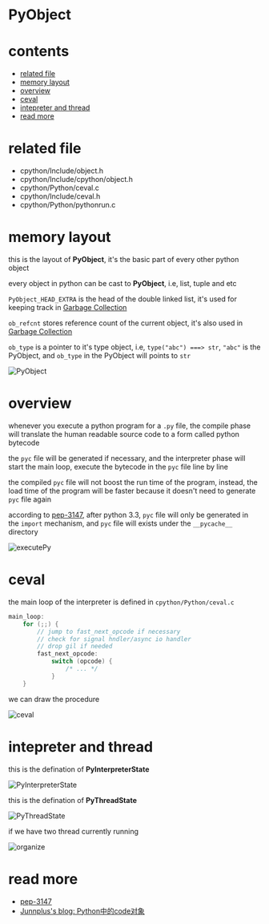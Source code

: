 # PyObject

# contents

* [related file](#related-file)
* [memory layout](#memory-layout)
* [overview](#overview)
* [ceval](#ceval)
* [intepreter and thread](#intepreter-and-thread)
* [read more](#read-more)

# related file

* cpython/Include/object.h
* cpython/Include/cpython/object.h
* cpython/Python/ceval.c
* cpython/Include/ceval.h
* cpython/Python/pythonrun.c

# memory layout

this is the layout of **PyObject**, it's the basic part of every other python object

every object in python can be cast to **PyObject**, i.e, list, tuple and etc

`PyObject_HEAD_EXTRA` is the head of the double linked list, it's used for keeping track in [Garbage Collection](https://github.com/zpoint/CPython-Internals/blob/master/Interpreter/gc/gc.md)

`ob_refcnt` stores reference count of the current object, it's also used in [Garbage Collection](https://github.com/zpoint/CPython-Internals/blob/master/Interpreter/gc/gc.md)

`ob_type` is a pointer to it's type object, i.e, `type("abc") ===> str`, `"abc"` is the PyObject, and `ob_type` in the PyObject will points to `str`

![PyObject](https://github.com/zpoint/CPython-Internals/blob/master/Interpreter/pyobject/PyObject.png)

# overview

whenever you execute a python program for a `.py` file, the compile phase will translate the human readable source code to a form called python bytecode

the `pyc` file will be generated if necessary, and the interpreter phase will start the main loop, execute the bytecode in the `pyc` file line by line

the compiled `pyc` file will not boost the run time of the program, instead, the load time of the program will be faster because it doesn't need to generate `pyc` file again

according to [pep-3147](https://www.python.org/dev/peps/pep-3147/), after python 3.3, `pyc` file will only be generated in the `import` mechanism, and `pyc` file will exists under the `__pycache__` directory

![executePy](https://github.com/zpoint/CPython-Internals/blob/master/Interpreter/pyobject/executePy.png)

# ceval

the main loop of the interpreter is defined in `cpython/Python/ceval.c`

```c
main_loop:
    for (;;) {
    	// jump to fast_next_opcode if necessary
    	// check for signal hndler/async io handler
        // drop gil if needed
		fast_next_opcode:
            switch (opcode) {
                /* ... */
            }
    }

```

we can draw the procedure

![ceval](https://github.com/zpoint/CPython-Internals/blob/master/Interpreter/pyobject/ceval.png)

# intepreter and thread

this is the defination of **PyInterpreterState**

![PyInterpreterState](https://github.com/zpoint/CPython-Internals/blob/master/Interpreter/pyobject/PyInterpreterState.png)

this is the defination of **PyThreadState**

![PyThreadState](https://github.com/zpoint/CPython-Internals/blob/master/Interpreter/pyobject/PyThreadState.png)

if we have two thread currently running

![organize](https://github.com/zpoint/CPython-Internals/blob/master/Interpreter/pyobject/organize.png)

# read more
* [pep-3147](https://www.python.org/dev/peps/pep-3147/)
* [Junnplus's blog: Python中的code对象](https://github.com/Junnplus/blog/issues/16)